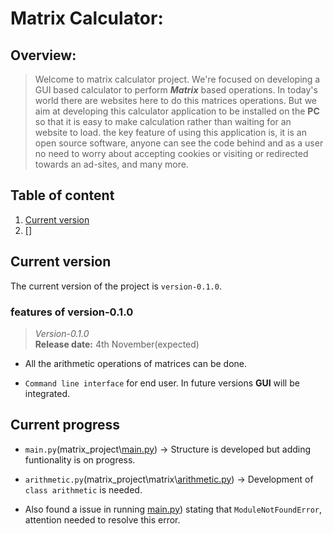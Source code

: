 # Matrix Calculator:  

## Overview:  
> Welcome to matrix calculator project. We're focused on developing a GUI based calculator to perform __*Matrix*__ based operations. In today's world there are websites here to do this matrices operations. But we aim at developing this calculator application to be installed on the **PC** so that it is easy to make calculation rather than waiting for an website to load. the key feature of using this application is, it is an open source software, anyone can see the code behind and as a user no need to worry about accepting cookies or visiting or redirected towards an ad-sites, and many more.  

## Table of content

1. [Current version](#Currentversion)  
2. []

## Current version
The current version of the project is `version-0.1.0`.
### features of version-0.1.0  

> *Version-0.1.0*   
**Release date:** 4th November(expected) 

* All the arithmetic operations of matrices can be done.  

* `Command line interface` for end user. In future versions **GUI** will be integrated.  

## Current progress

* `main.py`(matrix_project\\[main.py](https://github.com/libertarian-senthil/Matrix-calculator/blob/main/matrix_project/main.py)) -> Structure is developed but adding funtionality is on progress.  

* `arithmetic.py`(matrix_project\matrix\\[arithmetic.py](https://github.com/libertarian-senthil/Matrix-calculator/blob/main/matrix_project/matrix/arithmetic.py)) -> Development of `class arithmetic` is needed.  

* Also found a issue in running [main.py](https://github.com/libertarian-senthil/Matrix-calculator/blob/main/matrix_project/main.py)) stating that `ModuleNotFoundError`, attention needed to resolve this error.

